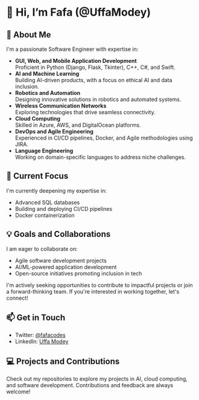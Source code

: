 # 👋 Hi, I’m Fafa (@UffaModey)

## 👀 About Me
I'm a passionate Software Engineer with expertise in:
- **GUI, Web, and Mobile Application Development**  
  Proficient in Python (Django, Flask, Tkinter), C++, C#, and Swift.  
- **AI and Machine Learning**  
  Building AI-driven products, with a focus on ethical AI and data inclusion.  
- **Robotics and Automation**  
  Designing innovative solutions in robotics and automated systems.  
- **Wireless Communication Networks**  
  Exploring technologies that drive seamless connectivity.  
- **Cloud Computing**  
  Skilled in Azure, AWS, and DigitalOcean platforms.  
- **DevOps and Agile Engineering**  
  Experienced in CI/CD pipelines, Docker, and Agile methodologies using JIRA.  
- **Language Engineering**  
  Working on domain-specific languages to address niche challenges.  

## 🌱 Current Focus
I'm currently deepening my expertise in:
- Advanced SQL databases  
- Building and deploying CI/CD pipelines  
- Docker containerization  

## 💡 Goals and Collaborations
I am eager to collaborate on:
- Agile software development projects  
- AI/ML-powered application development  
- Open-source initiatives promoting inclusion in tech  

I'm actively seeking opportunities to contribute to impactful projects or join a forward-thinking team. If you're interested in working together, let's connect!

## 📫 Get in Touch
- Twitter: [@fafacodes](https://twitter.com/fafacodes)  
- LinkedIn: [Uffa Modey](https://linkedin.com/in/uffamodey)  

## 💻 Projects and Contributions
Check out my repositories to explore my projects in AI, cloud computing, and software development. Contributions and feedback are always welcome!


<!---
UffaModey/UffaModey is a ✨ special ✨ repository because its `README.md` (this file) appears on your GitHub profile.
You can click the Preview link to take a look at your changes.
--->
